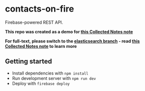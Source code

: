 # contacts-on-fire

Firebase-powered REST API.

**This repo was created as a demo for [this Collected Notes note](https://collectednotes.com/lucianoserruyaaloisi/develop-and-deploy-firebase-based-rest-apis)**

**For full-text, please switch to the [elasticsearch branch](https://github.com/LucianoFromTrelew/contacts-on-fire/tree/elasticsearch) - read [this Collected Notes note](https://collectednotes.com/lucianoserruyaaloisi/add-full-text-search-to-your-firebase-app) to learn more** 

## Getting started

- Install dependencies with `npm install`
- Run development server with `npm run dev`
- Deploy with `firebase deploy`
